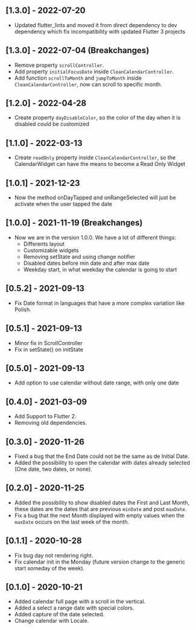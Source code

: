 ## [1.3.0] - 2022-07-20

- Updated flutter_lints and moved it from direct dependency to dev dependency which fix incompatibility with updated Flutter 3 projects

## [1.3.0] - 2022-07-04 (**Breakchanges**)

- Remove property `scrollController`.
- Add property `initialFocusDate` inside `CleanCalendarController`.
- Add function `scrollToMonth` and `jumpToMonth` inside `CleanCalendarController`, now can scroll to specific month.

## [1.2.0] - 2022-04-28

- Create property `dayDisableColor`, so the color of the day when it is disabled could be customized

## [1.1.0] - 2022-03-13

- Create `readOnly` property inside `CleanCalendarController`, so the CalendarWidget can have the means to become a Read Only Widget

## [1.0.1] - 2021-12-23

- Now the method onDayTapped and onRangeSelected will just be activate when the user tapped the date

## [1.0.0] - 2021-11-19 (**Breakchanges**)

- Now we are in the version 1.0.0. We have a lot of different things:
  - Differents layout
  - Customizable widgets
  - Removing setState and using change notifier
  - Disabled dates before min date and after max date
  - Weekday start, in what weekday the calendar is going to start

## [0.5.2] - 2021-09-13

- Fix Date format in languages that have a more complex variation like Polish.

## [0.5.1] - 2021-09-13

- Minor fix in ScrollController
- Fix in setState() on initState

## [0.5.0] - 2021-09-13

- Add option to use calendar without date range, with only one date

## [0.4.0] - 2021-03-09

- Add Support to Flutter 2.
- Removing old dependencies.

## [0.3.0] - 2020-11-26

- Fixed a bug that the End Date could not be the same as de Initial Date.
- Added the possibility to open the calendar with dates already selected (One date, two dates, or none).

## [0.2.0] - 2020-11-25

- Added the possibility to show disabled dates the First and Last Month, these dates are the dates that are previous `minDate` and post `maxDate`.
- Fix a bug that the next Month displayed with empty values when the `maxDate` occurs on the last week of the month.

## [0.1.1] - 2020-10-28

- Fix bug day not rendering right.
- Fix calendar init in the Monday (future version change to the generic start someday of the week).

## [0.1.0] - 2020-10-21

- Added calendar full page with a scroll in the vertical.
- Added a select a range date with special colors.
- Added capture of the date selected.
- Change calendar with Locale.
